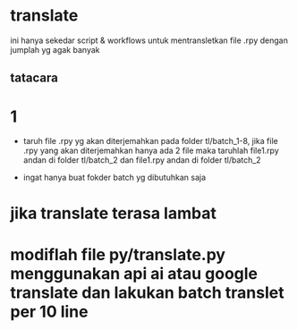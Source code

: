 # translate 

ini hanya sekedar script & workflows untuk mentransletkan file .rpy dengan jumplah yg agak banyak

## tatacara
# 1
 - taruh file .rpy yg akan diterjemahkan pada folder tl/batch_1-8, jika file
 .rpy yang akan diterjemahkan hanya ada 2 file maka taruhlah file1.rpy andan di folder tl/batch_2 dan file1.rpy andan di folder tl/batch_2

 - ingat hanya buat fokder batch yg dibutuhkan saja

# jika translate terasa lambat
# modiflah file py/translate.py menggunakan api ai atau google translate dan lakukan batch translet per 10 line
